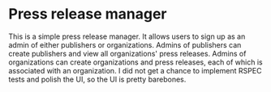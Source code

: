 # Press release manager
This is a simple press release manager. It allows users to sign up as an admin of either publishers or organizations. Admins of publishers can create publishers and view all organizations' press releases. Admins of organizations can create organizations and press releases, each of which is associated with an organization.
I did not get a chance to implement RSPEC tests and polish the UI, so the UI is pretty barebones.
